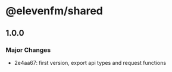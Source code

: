 # @elevenfm/shared

## 1.0.0

### Major Changes

- 2e4aa67: first version, export api types and request functions
